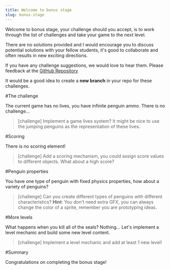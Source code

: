 ```yaml
---
title: Welcome to bonus stage
slug: bonus-stage
---
```


Welcome to bonus stage, your challenge should you accept, is to work through the list of challenges and take your game to the next level.

There are no solutions provided and I would encourage you to discuss potential solutions with your fellow students, it's good to collaborate and often results in new exciting directions.

If you have any challenge suggestions, we would love to hear them.  Please feedback at the [GitHub Repository](https://github.com/MakeSchool-Tutorials/Peeved-Penguins-SpriteKit-Swift)

It would be a good idea to create a **new branch** in your repo for these challenges.

#The challenge

The current game has no lives, you have infinite penguin ammo. There is no challenge...

> [challenge]
> Implement a game lives system? It might be nice to use the jumping penguins as the representation of these lives.

#Scoring

There is no scoring element!

> [challenge]
> Add a scoring mechanism, you could assign score values to different objects. What about a high score?

#Penguin properties

You have one type of penguin with fixed physics properties, how about a variety of penguins?

> [challenge]
> Can you create different types of penguins with different characteristics?
> **Hint**: You don't need extra GFX, you can always change the color of a sprite, remember you are prototyping ideas.

#More levels

What happens when you kill all of the seals? Nothing... Let's implement a level mechanic and build some new level content.

> [challenge]
> Implement a level mechanic and add at least 1 new level!

#Summary

Congratulations on completing the bonus stage!
